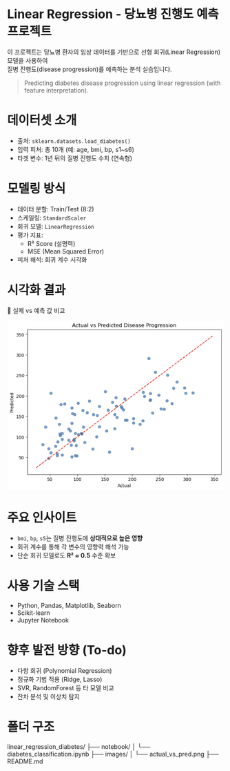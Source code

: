 # Linear Regression - 당뇨병 진행도 예측 프로젝트

이 프로젝트는 당뇨병 환자의 임상 데이터를 기반으로 선형 회귀(Linear Regression) 모델을 사용하여  
질병 진행도(disease progression)를 예측하는 분석 실습입니다.

> Predicting diabetes disease progression using linear regression (with feature interpretation).



# 데이터셋 소개

- 출처: `sklearn.datasets.load_diabetes()`
- 입력 피처: 총 10개 (예: age, bmi, bp, s1~s6)
- 타겟 변수: 1년 뒤의 질병 진행도 수치 (연속형)



# 모델링 방식

- 데이터 분할: Train/Test (8:2)
- 스케일링: `StandardScaler`
- 회귀 모델: `LinearRegression`
- 평가 지표:
  - R² Score (설명력)
  - MSE (Mean Squared Error)
- 피처 해석: 회귀 계수 시각화



# 시각화 결과

🔹 실제 vs 예측 값 비교

![scatter](./images/actual_vs_pred.png)



# 주요 인사이트

- `bmi`, `bp`, `s5`는 질병 진행도에 **상대적으로 높은 영향**
- 회귀 계수를 통해 각 변수의 영향력 해석 가능
- 단순 회귀 모델로도 **R² ≈ 0.5** 수준 확보



# 사용 기술 스택

- Python, Pandas, Matplotlib, Seaborn
- Scikit-learn
- Jupyter Notebook



# 향후 발전 방향 (To-do)

- 다항 회귀 (Polynomial Regression)
- 정규화 기법 적용 (Ridge, Lasso)
- SVR, RandomForest 등 타 모델 비교
- 잔차 분석 및 이상치 탐지



# 폴더 구조

linear_regression_diabetes/
├── notebook/
│ └── diabetes_classification.ipynb
├── images/
│ └── actual_vs_pred.png
├── README.md
